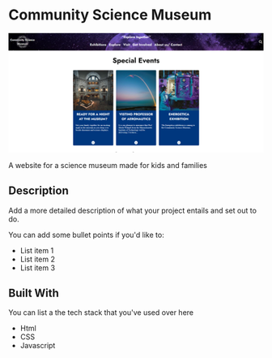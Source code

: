 # Community Science Museum

![image](https://github.com/Nightfox77/Nightfox77/blob/main/Images/CSM-Community-Science-Museum-Home.png)

A website for a science museum made for kids and families

## Description

Add a more detailed description of what your project entails and set out to do.

You can add some bullet points if you'd like to:

- List item 1
- List item 2
- List item 3

## Built With

You can list a the tech stack that you've used over here

- Html
- CSS
- Javascript





